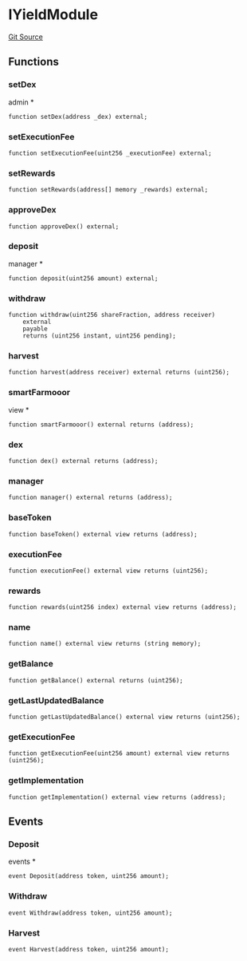 # IYieldModule
[Git Source](https://github.com/HedgeFarm/smart-farmer/blob/992c3b4a8bc708d23c14656e504528c18f790128/contracts/yield/interface/IYieldModule.sol)


## Functions
### setDex

admin *


```solidity
function setDex(address _dex) external;
```

### setExecutionFee


```solidity
function setExecutionFee(uint256 _executionFee) external;
```

### setRewards


```solidity
function setRewards(address[] memory _rewards) external;
```

### approveDex


```solidity
function approveDex() external;
```

### deposit

manager *


```solidity
function deposit(uint256 amount) external;
```

### withdraw


```solidity
function withdraw(uint256 shareFraction, address receiver)
    external
    payable
    returns (uint256 instant, uint256 pending);
```

### harvest


```solidity
function harvest(address receiver) external returns (uint256);
```

### smartFarmooor

view *


```solidity
function smartFarmooor() external returns (address);
```

### dex


```solidity
function dex() external returns (address);
```

### manager


```solidity
function manager() external returns (address);
```

### baseToken


```solidity
function baseToken() external view returns (address);
```

### executionFee


```solidity
function executionFee() external view returns (uint256);
```

### rewards


```solidity
function rewards(uint256 index) external view returns (address);
```

### name


```solidity
function name() external view returns (string memory);
```

### getBalance


```solidity
function getBalance() external returns (uint256);
```

### getLastUpdatedBalance


```solidity
function getLastUpdatedBalance() external view returns (uint256);
```

### getExecutionFee


```solidity
function getExecutionFee(uint256 amount) external view returns (uint256);
```

### getImplementation


```solidity
function getImplementation() external view returns (address);
```

## Events
### Deposit
events *


```solidity
event Deposit(address token, uint256 amount);
```

### Withdraw

```solidity
event Withdraw(address token, uint256 amount);
```

### Harvest

```solidity
event Harvest(address token, uint256 amount);
```

